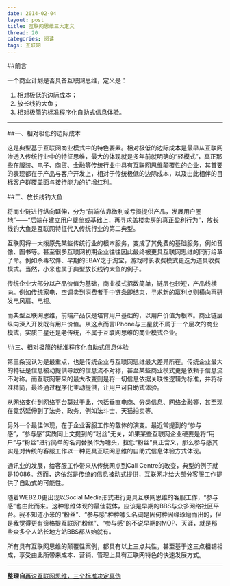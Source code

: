 ```yaml
---
date: 2014-02-04
layout: post
title: 互联网思维三大定义
thread: 20
categories: 阅读
tags: 互联网
---
```


##前言

一个商业计划是否具备互联网思维，定义是：

1. 相对极低的边际成本；
2. 放长线钓大鱼；
3. 相对极简的标准程序化自助式信息体验。

----

##一、相对极低的边际成本

这是典型基于互联网商业模式中的特色要素。相对极低的边际成本是最早从互联网渗透入传统行业中的特征思维，最大的体现就是多年前就明确的“轻模式”，真正那些在服装、电子、商贸、金融等传统行业中具有互联网思维颠覆性的企业，其首要的表现都在于产品与客户开发上，相对于传统极低的边际成本，以及由此相伴的目标客户群覆盖面与接待能力的扩增红利。

##二、放长线钓大鱼

将商业链进行纵向延伸，分为“前端依靠微利或亏损提供产品，发展用户圈地”——“后端在建立用户壁垒或基础上，再寻求盖楼卖房的真正盈利行为”，放长线钓大鱼是互联网特征代入传统行业的第二典型。

互联网将一大拨原先某些传统行业的根本服务，变成了其免费的基础服务，例如音像、图书等。甚至很多互联网初期企业往往因此最终被更具互联网思维的同行给革了命。例如杀毒软件、早期的EBAY之于淘宝，游戏时长收费模式更迭为道具收费模式。当然，小米也属于典型放长线钓大鱼的例子。

传统企业大部分以产品价值为基础，商业模式招数简单，链层也较短，产品线横向。例如传统家电，空调卖到消费者手中链条即结束，寻求新的赢利点则横向再研发电风扇、电视。

而典型互联网思维，前端产品仅是培育用户基础的，以用户价值为根本。商业链层纵向深入开发既有用户价值。从这点而言IPhone与三星就不属于一个层次的商业模式，实质三星还是老传统，不属于互联网思维的商业模式企业。

##三、相对极简的标准程序化自助式信息体验

第三条我认为是最重点，也是传统企业与互联网思维最大差异所在。传统企业最大的特征是信息被动提供导致的信息流不对称，甚至某些商业模式更是依赖于信息流不对称。而互联网带来的最大改变则是将一切信息依据关联性逻辑为标准，并将标准精简，最终通过程序化主动提供，让用户可自助式体验。

从网络支付到网络平台莫过于此，包括垂直电商、分类信息、网络金融等，甚至现在竟然延伸到了法务、政务，例如法斗士、天猫拍卖等。

另外一个最佳体现，在于企业客服工作的载体的演变。最近常提到的“参与感”，“参与感”实质同上文提到的“粉丝”无关，如果某些互联网企业硬要是将“用户”与“粉丝”进行简单的名词替换作为噱头，拉低“粉丝”真正含义，那么参与感其实是对传统的客服工作以一种更具互联网思维的自助式信息体验方式体现。

通讯业的发展，给客服工作带来从传统网点到Call Centre的改变，典型的例子就是10086。然而，这依然是传统的信息被动式提供，互联网才给大部分客服工作提供了自助式的可能性。

随着WEB2.0更出现以Social Media形式进行更具互联网思维的客服工作，“参与感”也由此而来。这种思维体现的最佳载体，应该是早期的BBS与众多网络社区平台。我不知道小米的“粉丝”、“参与感”种种噱头名词是因何种因缘琢磨而出的，但是我觉得更有资格提互联网“粉丝”、“参与感”的不说早期的MOP、天涯，就是那些众多个人站长地方站BBS都从始就有。

所有具有互联网思维的颠覆性案例，都具有以上三点共性，甚至基于这三点相铺相成，享受由此所带来成本、营销、管理上具有互联网特色的快速发展方式。

----

**整理自**[再说互联网思维，三个标准决定真伪](http://www.tmtpost.com/91719.html)